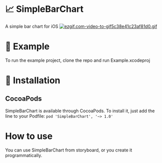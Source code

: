 # 📈 SimpleBarChart
A simple bar chart for iOS
<a href="https://gifyu.com/image/QKl1"><img src="https://s7.gifyu.com/images/ezgif.com-video-to-gif5c38e41c23af81d0.gif" alt="ezgif.com-video-to-gif5c38e41c23af81d0.gif" border="0" /></a>
# 📲 Example
To run the example project, clone the repo and run Example.xcodeproj
# 🔧 Installation
## CocoaPods
SimpleBarChart is available through CocoaPods. To install it, just add the line to your Podfile:
```pod 'SimpleBarChart', '~> 1.0'```
# How to use
You can use SimpleBarChart from storyboard, or you create it programmatically.
